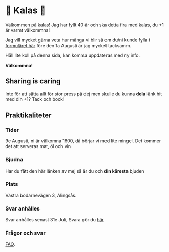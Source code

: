 # 🎉 Kalas 🎉
Välkommen på kalas! Jag har fyllt 40 år och ska detta fira med kalas, du +1 är varmt välkommna!

Jag vill mycket gärna veta hur många vi blir så om du/ni kunde fylla i
[formuläret här](https://docs.google.com/forms/d/e/1FAIpQLSdt3tNHtrMsa5QqN5EWIQ-Ra5dY1HEjQWOg8XKJ3NAqfUctGg/viewform?usp=dialog) 
före den 1a Augusti är jag mycket tacksamm.

Håll lite koll på denna sida, kan komma uppdateras med ny info.

**Välkommna!**

## Sharing is caring
Inte för att sätta allt för stor press på dej men skulle du kunna **dela** länk hit med din +1? Tack och bock!

## Praktikaliteter

### Tider

9e Augusti, ni är välkomna 1600, då börjar vi med lite mingel. Det kommer det att serveras mat, öl och vin

### Bjudna

Har du fått den här länken av mej så är du och **din käresta** bjuden

### Plats

Västra bodarnevägen 3, Alingsås.

### Svar anhålles

Svar anhålles senast 31e Juli, Svara gör du 
[här](https://docs.google.com/forms/d/e/1FAIpQLSdt3tNHtrMsa5QqN5EWIQ-Ra5dY1HEjQWOg8XKJ3NAqfUctGg/viewform?usp=dialog)

### Frågor och svar

[FAQ](./faq.html).
